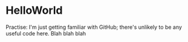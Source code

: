 # HelloWorld
Practise: I'm just getting familiar with GitHub; there's unlikely to be any useful code here.
Blah blah blah
